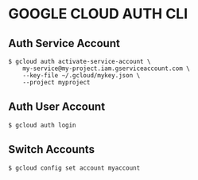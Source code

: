 # GOOGLE CLOUD AUTH CLI

## Auth Service Account
```console
$ gcloud auth activate-service-account \
    my-service@my-project.iam.gserviceaccount.com \
    --key-file ~/.gcloud/mykey.json \
    --project myproject
```

## Auth User Account
```console
$ gcloud auth login
```

## Switch Accounts
```console
$ gcloud config set account myaccount
```
